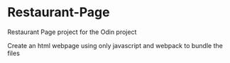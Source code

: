 # Restaurant-Page
Restaurant Page project for the Odin project

Create an html webpage using only javascript and webpack to bundle the files
